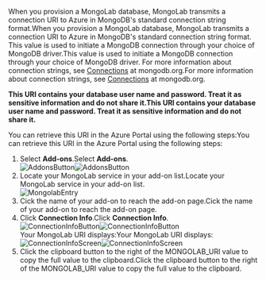 <span data-ttu-id="86e80-101">When you provision a MongoLab database, MongoLab transmits a connection URI to Azure in MongoDB's standard connection string format.</span><span class="sxs-lookup"><span data-stu-id="86e80-101">When you provision a MongoLab database, MongoLab transmits a connection URI to Azure in MongoDB's standard connection string format.</span></span> <span data-ttu-id="86e80-102">This value is used to initiate a MongoDB connection through your choice of MongoDB driver.</span><span class="sxs-lookup"><span data-stu-id="86e80-102">This value is used to initiate a MongoDB connection through your choice of MongoDB driver.</span></span> <span data-ttu-id="86e80-103">For more information about connection strings, see [Connections](http://www.mongodb.org/display/DOCS/Connections) at mongodb.org.</span><span class="sxs-lookup"><span data-stu-id="86e80-103">For more information about connection strings, see [Connections](http://www.mongodb.org/display/DOCS/Connections) at mongodb.org.</span></span>

<span data-ttu-id="86e80-104">**This URI contains your database user name and password.  Treat it as sensitive information and do not share it.**</span><span class="sxs-lookup"><span data-stu-id="86e80-104">**This URI contains your database user name and password.  Treat it as sensitive information and do not share it.**</span></span>

<span data-ttu-id="86e80-105">You can retrieve this URI in the Azure Portal using the following steps:</span><span class="sxs-lookup"><span data-stu-id="86e80-105">You can retrieve this URI in the Azure Portal using the following steps:</span></span>

1. <span data-ttu-id="86e80-106">Select **Add-ons**.</span><span class="sxs-lookup"><span data-stu-id="86e80-106">Select **Add-ons**.</span></span>  
   <span data-ttu-id="86e80-107">![AddonsButton][button-addons]</span><span class="sxs-lookup"><span data-stu-id="86e80-107">![AddonsButton][button-addons]</span></span>
2. <span data-ttu-id="86e80-108">Locate your MongoLab service in your add-on list.</span><span class="sxs-lookup"><span data-stu-id="86e80-108">Locate your MongoLab service in your add-on list.</span></span>  
   ![MongolabEntry][entry-mongolabaddon]
3. <span data-ttu-id="86e80-110">Cick the name of your add-on to reach the add-on page.</span><span class="sxs-lookup"><span data-stu-id="86e80-110">Cick the name of your add-on to reach the add-on page.</span></span>
4. <span data-ttu-id="86e80-111">Click **Connection Info**.</span><span class="sxs-lookup"><span data-stu-id="86e80-111">Click **Connection Info**.</span></span>  
   <span data-ttu-id="86e80-112">![ConnectionInfoButton][button-connectioninfo]</span><span class="sxs-lookup"><span data-stu-id="86e80-112">![ConnectionInfoButton][button-connectioninfo]</span></span>  
   <span data-ttu-id="86e80-113">Your MongoLab URI displays:</span><span class="sxs-lookup"><span data-stu-id="86e80-113">Your MongoLab URI displays:</span></span>  
   <span data-ttu-id="86e80-114">![ConnectionInfoScreen][screen-connectioninfo]</span><span class="sxs-lookup"><span data-stu-id="86e80-114">![ConnectionInfoScreen][screen-connectioninfo]</span></span>  
5. <span data-ttu-id="86e80-115">Click the clipboard button to the right of the MONGOLAB_URI value to copy the full value to the clipboard.</span><span class="sxs-lookup"><span data-stu-id="86e80-115">Click the clipboard button to the right of the MONGOLAB_URI value to copy the full value to the clipboard.</span></span>

[entry-mongolabaddon]: https://docstestmedia1.blob.core.windows.net/azure-media/includes/media/howto-get-connectioninfo-mongolab/entry-mongolabaddon.png
[button-connectioninfo]: https://docstestmedia1.blob.core.windows.net/azure-media/includes/media/howto-get-connectioninfo-mongolab/button-connectioninfo.png
[screen-connectioninfo]: https://docstestmedia1.blob.core.windows.net/azure-media/includes/media/howto-get-connectioninfo-mongolab/dialog-mongolab_connectioninfo.png
[button-addons]: https://docstestmedia1.blob.core.windows.net/azure-media/includes/media/howto-get-connectioninfo-mongolab/button-addons.png





